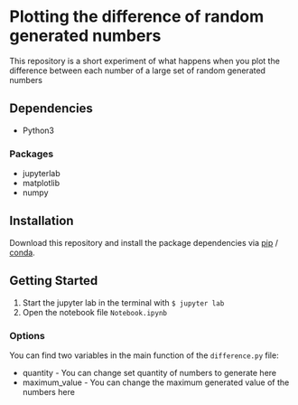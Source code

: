 # Plotting the difference of random generated numbers

This repository is a short experiment of what happens when you plot the difference between each number of a large set 
of random generated numbers

## Dependencies
- Python3

### Packages
- jupyterlab
- matplotlib
- numpy

## Installation

Download this repository and install the package dependencies via [pip](https://pypi.org/project/pip/) / [conda](https://anaconda.org/anaconda/conda/).

## Getting Started

1. Start the jupyter lab in the terminal with ```$ jupyter lab```
2. Open the notebook file ```Notebook.ipynb```

### Options
You can find two variables in the main function of the ```difference.py``` file:
- quantity - You can change set quantity of numbers to generate here
- maximum_value - You can change the maximum generated value of the numbers here